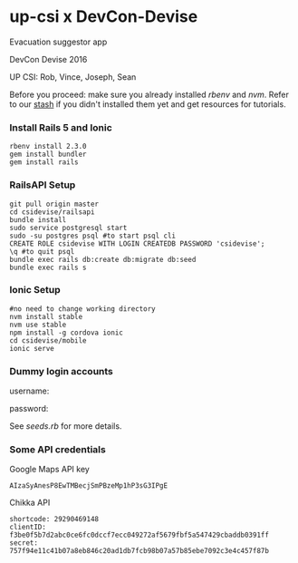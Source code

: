 # up-csi x DevCon-Devise
Evacuation suggestor app

DevCon Devise 2016

UP CSI: Rob, Vince, Joseph, Sean

Before you proceed: make sure you already installed *rbenv* and *nvm*. Refer to our [stash](https://gitlab.com/up-csi/dev-resources/blob/master/learn_ruby_on_rails.md) if you didn't installed them yet and get resources for tutorials.

### Install Rails 5 and Ionic
```
rbenv install 2.3.0
gem install bundler
gem install rails
```

### RailsAPI Setup
```
git pull origin master
cd csidevise/railsapi
bundle install
sudo service postgresql start
sudo -su postgres psql #to start psql cli
CREATE ROLE csidevise WITH LOGIN CREATEDB PASSWORD 'csidevise';
\q #to quit psql
bundle exec rails db:create db:migrate db:seed
bundle exec rails s
```

### Ionic Setup
```
#no need to change working directory
nvm install stable
nvm use stable
npm install -g cordova ionic
cd csidevise/mobile
ionic serve
```

### Dummy login accounts
username:

password:

See *seeds.rb* for more details.

### Some API credentials
Google Maps API key
```
AIzaSyAnesP8EwTMBecjSmPBzeMp1hP3sG3IPgE
```
Chikka API
```
shortcode: 29290469148
clientID: f3be0f5b7d2abc0ce6fc0dccf7ecc049272af5679fbf5a547429cbaddb0391ff
secret: 757f94e11c41b07a8eb846c20ad1db7fcb98b07a57b85ebe7092c3e4c457f87b
```
